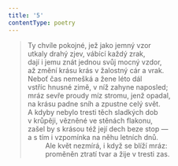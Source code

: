 ```yaml
---
title: '5'
contentType: poetry
---
```


<section>

> Ty chvíle pokojné, jež jako jemný vzor  
> utkaly drahý zjev, vábící každý zrak,  
> dají i jemu znát jednou svůj mocný vzdor,  
> až změní krásu krás v žalostný cár a vrak.  
> Neboť čas nemešká a žene léto dál  
> vstříc hnusné zimě, v níž zahyne naposled;  
> mráz sevře proudy míz stromu, jenž opadal,  
> na krásu padne sníh a zpustne celý svět.  
> A kdyby nebylo tresti těch sladkých dob  
> v krůpěji, vězněné ve stěnách flakonu,  
> zašel by s krásou též její dech beze stop —  
> a s tím i vzpomínka na něhu letních dnů.  
>          Ale květ nezmírá, i když se blíží mráz:  
>          proměněn ztratí tvar a žije v tresti zas.

</section>
